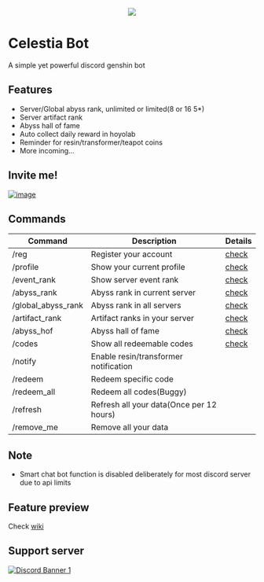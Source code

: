 <p align="center">
  <img src="https://user-images.githubusercontent.com/109652760/228099008-d0303ceb-4795-4f60-b6b2-d6bd8c5a5f19.png" />
</p>

# Celestia Bot

A simple yet powerful discord genshin bot

## Features
* Server/Global abyss rank, unlimited or limited(8 or 16 5*)
* Server artifact rank
* Abyss hall of fame
* Auto collect daily reward in hoyolab
* Reminder for resin/transformer/teapot coins
* More incoming...

## Invite me!
[![image](https://user-images.githubusercontent.com/109652760/228126364-0380c883-023a-445a-aad7-620a762e2270.png)](https://discord.com/api/oauth2/authorize?client_id=988697044988334100&permissions=414464722944&scope=bot%20applications.commands)

## Commands

| Command            | Description                              | Details |
|--------------------|------------------------------------------|---------|
| /reg               | Register your account                    | [check](https://github.com/genshin-discord/CelestiaBot/wiki/CelestiaBot-registration-help)   |
| /profile           | Show your current profile                | [check](https://github.com/genshin-discord/CelestiaBot/wiki/Command-example#profile)        |
| /event_rank        | Show server event rank                   | [check](https://github.com/genshin-discord/CelestiaBot/wiki/Command-example#event_rank)        |
| /abyss_rank        | Abyss rank in current server             | [check](https://github.com/genshin-discord/CelestiaBot/wiki/Command-example#abyss_rank)        |
| /global_abyss_rank | Abyss rank in all servers                | [check](https://github.com/genshin-discord/CelestiaBot/wiki/Command-example#global_abyss_rank)        |
| /artifact_rank     | Artifact ranks in your server            | [check](https://github.com/genshin-discord/CelestiaBot/wiki/Command-example#artifact_rank)        |
| /abyss_hof         | Abyss hall of fame                       | [check](https://github.com/genshin-discord/CelestiaBot/wiki/Command-example#abyss_hof)        |
| /codes             | Show all redeemable codes                | [check](https://github.com/genshin-discord/CelestiaBot/wiki/Command-example#codes)        |
| /notify            | Enable resin/transformer notification    |         |
| /redeem            | Redeem specific code                     |         |
| /redeem_all        | Redeem all codes(Buggy)                  |         |
| /refresh           | Refresh all your data(Once per 12 hours) |         |
| /remove_me         | Remove all your data                     |         |

## Note
* Smart chat bot function is disabled deliberately for most discord server due to api limits 

## Feature preview

Check [wiki](https://github.com/genshin-discord/CelestiaBot/wiki/Command-example)

## Support server

[![Discord Banner 1](https://discordapp.com/api/guilds/988699871676608522/widget.png?style=banner1)](https://discord.gg/JTP9QJHtm8)
